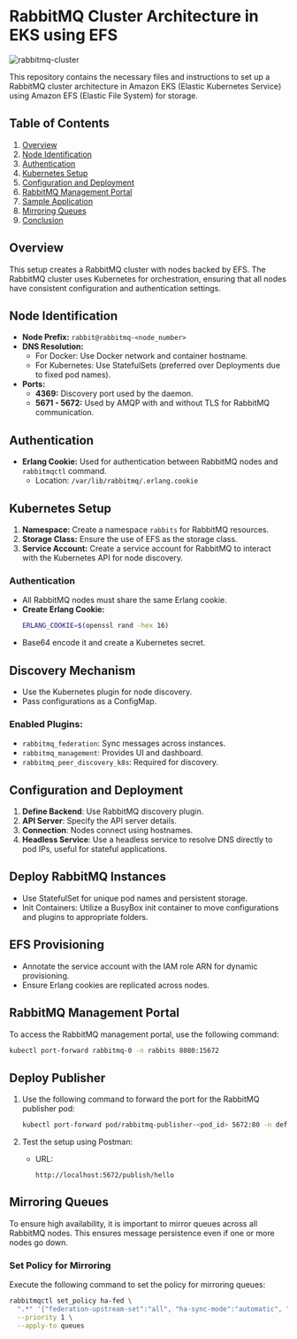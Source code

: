 # RabbitMQ Cluster Architecture in EKS using EFS 
![rabbitmq-cluster](https://github.com/asttle/eks-rabbitmq-cluster-using-efs/assets/64640283/679fc471-7afc-4d90-bc2a-47a83a1d98de)

This repository contains the necessary files and instructions to set up a RabbitMQ cluster architecture in Amazon EKS (Elastic Kubernetes Service) using Amazon EFS (Elastic File System) for storage.

## Table of Contents
1. [Overview](#overview)
2. [Node Identification](#node-identification)
3. [Authentication](#authentication)
4. [Kubernetes Setup](#kubernetes-setup)
5. [Configuration and Deployment](#configuration-and-deployment)
6. [RabbitMQ Management Portal](#rabbitmq-management-portal)
7. [Sample Application](#sample-application)
8. [Mirroring Queues](#mirroring-queues)
9. [Conclusion](#conclusion)

## Overview
This setup creates a RabbitMQ cluster with nodes backed by EFS. The RabbitMQ cluster uses Kubernetes for orchestration, ensuring that all nodes have consistent configuration and authentication settings.

## Node Identification
- **Node Prefix:** `rabbit@rabbitmq-<node_number>`
- **DNS Resolution:** 
  - For Docker: Use Docker network and container hostname.
  - For Kubernetes: Use StatefulSets (preferred over Deployments due to fixed pod names).
- **Ports:**
  - **4369:** Discovery port used by the daemon.
  - **5671 - 5672:** Used by AMQP with and without TLS for RabbitMQ communication.

## Authentication
- **Erlang Cookie:** Used for authentication between RabbitMQ nodes and `rabbitmqctl` command.
  - Location: `/var/lib/rabbitmq/.erlang.cookie`

## Kubernetes Setup
1. **Namespace:** Create a namespace `rabbits` for RabbitMQ resources.
2. **Storage Class:** Ensure the use of EFS as the storage class.
3. **Service Account:** Create a service account for RabbitMQ to interact with the Kubernetes API for node discovery.

### Authentication
- All RabbitMQ nodes must share the same Erlang cookie.
- **Create Erlang Cookie:**
  ```bash
  ERLANG_COOKIE=$(openssl rand -hex 16)
  ```
- Base64 encode it and create a Kubernetes secret.

## Discovery Mechanism
- Use the Kubernetes plugin for node discovery.
- Pass configurations as a ConfigMap.

### Enabled Plugins:
- `rabbitmq_federation`: Sync messages across instances.
- `rabbitmq_management`: Provides UI and dashboard.
- `rabbitmq_peer_discovery_k8s`: Required for discovery.

## Configuration and Deployment
1. **Define Backend**: Use RabbitMQ discovery plugin.
2. **API Server**: Specify the API server details.
3. **Connection**: Nodes connect using hostnames.
4. **Headless Service**: Use a headless service to resolve DNS directly to pod IPs, useful for stateful applications.

## Deploy RabbitMQ Instances
- Use StatefulSet for unique pod names and persistent storage.
- Init Containers: Utilize a BusyBox init container to move configurations and plugins to appropriate folders.

## EFS Provisioning
- Annotate the service account with the IAM role ARN for dynamic provisioning.
- Ensure Erlang cookies are replicated across nodes.

## RabbitMQ Management Portal
To access the RabbitMQ management portal, use the following command:
```bash
kubectl port-forward rabbitmq-0 -n rabbits 8080:15672
```
## Deploy Publisher

1. Use the following command to forward the port for the RabbitMQ publisher pod:
    ```bash
    kubectl port-forward pod/rabbitmq-publisher-<pod_id> 5672:80 -n default
    ```

2. Test the setup using Postman:
    - URL: 
      ```
      http://localhost:5672/publish/hello
      ```

## Mirroring Queues

To ensure high availability, it is important to mirror queues across all RabbitMQ nodes. This ensures message persistence even if one or more nodes go down.

### Set Policy for Mirroring

Execute the following command to set the policy for mirroring queues:

```bash
rabbitmqctl set_policy ha-fed \
  ".*" '{"federation-upstream-set":"all", "ha-sync-mode":"automatic", "ha-mode":"nodes", "ha-params":["rabbit@rabbitmq-0.rabbitmq.rabbits.svc.cluster.local","rabbit@rabbitmq-1.rabbitmq.rabbits.svc.cluster.local","rabbit@rabbitmq-2.rabbitmq.rabbits.svc.cluster.local"]}' \
  --priority 1 \
  --apply-to queues
```





